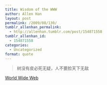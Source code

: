 ```yaml
---
title: Wisdom of the WWW
author: Allen Han
layout: post
permalink: /2009/08/130/
tumblr_allenhan_permalink:
  - http://allenhan.tumblr.com/post/154871558
tumblr_allenhan_id:
  - 154871558
categories:
  - Uncategorized
format: quote
---
```

> 树没有皮必死无疑，人不要脸天下无敌

<div class="attribution">
  <a href="http://en.wikipedia.org/wiki/World_Wide_Web">World Wide Web</a>
</div>
